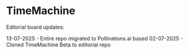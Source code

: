 # TimeMachine

Editorial board updates:

13-07-2025 - Entire repo migrated to Pollinations.ai based
02-07-2025 - Cloned TimeMachine Beta to editorial repo

